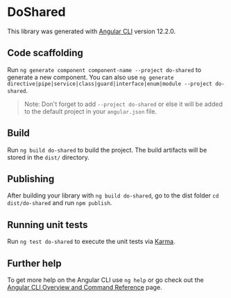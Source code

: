 # DoShared

This library was generated with [Angular CLI](https://github.com/angular/angular-cli) version 12.2.0.

## Code scaffolding

Run `ng generate component component-name --project do-shared` to generate a new component. You can also use `ng generate directive|pipe|service|class|guard|interface|enum|module --project do-shared`.
> Note: Don't forget to add `--project do-shared` or else it will be added to the default project in your `angular.json` file. 

## Build

Run `ng build do-shared` to build the project. The build artifacts will be stored in the `dist/` directory.

## Publishing

After building your library with `ng build do-shared`, go to the dist folder `cd dist/do-shared` and run `npm publish`.

## Running unit tests

Run `ng test do-shared` to execute the unit tests via [Karma](https://karma-runner.github.io).

## Further help

To get more help on the Angular CLI use `ng help` or go check out the [Angular CLI Overview and Command Reference](https://angular.io/cli) page.
